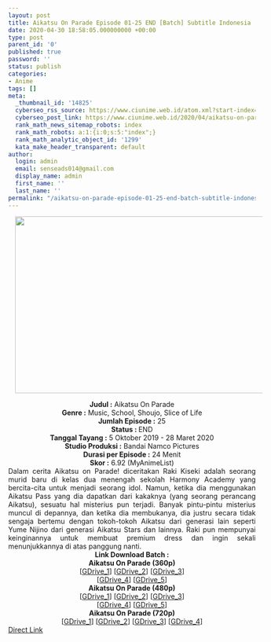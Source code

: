 ```yaml
---
layout: post
title: Aikatsu On Parade Episode 01-25 END [Batch] Subtitle Indonesia
date: 2020-04-30 18:58:05.000000000 +00:00
type: post
parent_id: '0'
published: true
password: ''
status: publish
categories:
- Anime
tags: []
meta:
  _thumbnail_id: '14825'
  cyberseo_rss_source: https://www.ciunime.web.id/atom.xml?start-index=751&max-results=150
  cyberseo_post_link: https://www.ciunime.web.id/2020/04/aikatsu-on-parade-episode-01-25-end.html
  rank_math_news_sitemap_robots: index
  rank_math_robots: a:1:{i:0;s:5:"index";}
  rank_math_analytic_object_id: '1299'
  kata_make_header_transparent: default
author:
  login: admin
  email: senseads014@gmail.com
  display_name: admin
  first_name: ''
  last_name: ''
permalink: "/aikatsu-on-parade-episode-01-25-end-batch-subtitle-indonesia/"
---
```

<div class="separator" style="clear: both; text-align: center;"><a href="https://1.bp.blogspot.com/-gRb0cLd5C0Y/XoduoGAcApI/AAAAAAAAeAc/nEX_bGwUp0oJ1UjMhq4vjWqV1PVdN1fdQCLcBGAsYHQ/s1600/Aikatsu%2Bon%2BParade%2521.jpg" imageanchor="1" style="margin-left: 1em; margin-right: 1em;"><img border="0" data-original-height="720" data-original-width="1280" height="360" src="{{ site.baseurl }}/assets/2020/04/Aikatsu%2Bon%2BParade%2521.jpg" width="640" /></a></div>
<p>
<div style="text-align: center;"><b>Judul :</b>&nbsp;Aikatsu On Parade</div>
<div style="text-align: center;"><b>Genre :</b>&nbsp;<b></b>Music, School, Shoujo, Slice of Life</div>
<div style="text-align: center;"><b>Jumlah Episode :</b>&nbsp;25<br /><b>Status :&nbsp;</b>END<br /><b>Tanggal Tayang :</b>&nbsp;5 Oktober 2019 - 28 Maret 2020<br /><b>Studio Produksi :</b>&nbsp;<b></b>Bandai Namco Pictures<br /><b>Durasi per Episode :</b>&nbsp;24 Menit</div>
<div style="text-align: center;"><b>Skor :</b>&nbsp;6.92 (MyAnimeList)</div>
<div style="text-align: center;"></div>
<div style="text-align: justify;">Dalam cerita Aikatsu on Parade! diceritakan Raki Kiseki adalah seorang murid baru di kelas dua menengah sekolah Harmony Academy yang bercita-cita untuk menjadi seorang idol. Namun, ketika dia menggunakan Aikatsu Pass yang dia dapatkan dari kakaknya (yang seorang perancang Aikatsu), sesuatu hal misterius pun terjadi. Banyak pintu-pintu misterius muncul di depannya, dan ketika dia membukanya, dia justru secara tidak sengaja bertemu dengan tokoh-tokoh Aikatsu dari generasi lain seperti Yume Nijino dari generasi Aikatsu Stars dan lainnya. Raki pun mempunyai keinginannya untuk membuat premium dress dan ingin sekali menunjukkannya di atas panggung nanti.</div>
<div style="text-align: justify;"></div>
<div style="text-align: justify;"></div>
<div style="text-align: center;"><b>Link Download Batch :</b></div>
<div style="text-align: center;">
<div style="text-align: center;"><b>Aikatsu On Parade&nbsp;(360p)</b></div>
</div>
<div style="text-align: center;">[<a href="https://drive.google.com/uc?id=1goFZrwrTskgEaEOAq44agl9pIl6Nga-y" target="_blank" rel="noopener">GDrive_1</a>] [<a href="https://drive.google.com/uc?id=1Q8QzztUnUw4T4ISIK5OZ2KRzwjgMgD-B" target="_blank" rel="noopener">GDrive_2</a>] [<a href="https://drive.google.com/uc?id=1zBdG8x_4gJgixU-QzHgFhDFORtc92Ul6" target="_blank" rel="noopener">GDrive_3</a>]<br />[<a href="https://drive.google.com/uc?export=download&amp;id=1oQedJfwzvMRWm-6VjkjRjprPm9tjoSw-" target="_blank" rel="noopener">GDrive_4</a>] [<a href="https://drive.google.com/uc?id=1GCfE8Qa6c0plQPu6lK3kM0OOT8RiemCb" target="_blank" rel="noopener">GDrive_5</a>]</div>
<div style="text-align: center;"></div>
<div style="text-align: center;"><b>Aikatsu On Parade&nbsp;(480p)</b><br />[<a href="https://drive.google.com/uc?id=1FrIMfEwLN3Mxnj3RIxieo5JAGqDwtHHv" target="_blank" rel="noopener">GDrive_1</a>] [<a href="https://drive.google.com/uc?id=1YOwnhcY7LQ_ZS0P0zy5-Q5OvmJfu9U-H" target="_blank" rel="noopener">GDrive_2</a>] [<a href="https://drive.google.com/uc?id=1RvM-3mFx3l4XNdEcfpMBPHhINWQXUf_-" target="_blank" rel="noopener">GDrive_3</a>]<br />[<a href="https://drive.google.com/uc?export=download&amp;id=1tyysyHWHO1Lbq5NGE7oCPKVg1bzqLzz2" target="_blank" rel="noopener">GDrive_4</a>] [<a href="https://drive.google.com/uc?id=14dnS6BzvMiWgRn_NuZF0-779nWxrepm6" target="_blank" rel="noopener">GDrive_5</a>]</div>
<div style="text-align: center;"><b>Aikatsu On Parade&nbsp;(720p)</b><br />[<a href="https://drive.google.com/uc?id=1AjYPHBcf8XHJiGEZMDb4uXPprOTAUCdN" target="_blank" rel="noopener">GDrive_1</a>] [<a href="https://drive.google.com/uc?id=1angGG8O5HKs1FGlyUQOGFJSD4_bgdqQK" target="_blank" rel="noopener">GDrive_2</a>] [<a href="https://drive.google.com/uc?id=1jsU374taVZZV83qN61-mNPTXLNvryOpE" target="_blank" rel="noopener">GDrive_3</a>] [<a href="https://drive.google.com/uc?export=download&amp;id=1jlnigXUOx62Dedv9l55SSVBWZw88cEth" target="_blank" rel="noopener">GDrive_4</a>]</div>
<link rel="stylesheet" href="https://cdnjs.cloudflare.com/ajax/libs/font-awesome/4.7.0/css/font-awesome.min.css" />
<div class="divbtn"> <a href="https://handymansurrender.com/fihup8buzv?key=94550f7ce39444073321dde3b8782f97" class="btn"><i class="fa fa-download"></i> Direct Link</a> </div>

